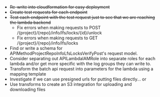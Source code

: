* ~~Re-write into cloudformation for easy deployment~~
* ~~Create test requests for each endpoint~~
* ~~Test each endpoint with the test request just to see that we are reaching the lambda backend~~
    * Fix errors when making requests to POST /{project}/{repo}/info/lfs/locks/{id}/unlock
    * Fix errors when making requests to GET /{project}/{repo}/info/lfs/locks
* Find or write a schema for APIMethodProjectRepoInfoLfsLocksVerifyPost's request model.
* Consider separating out APILambdaIAMRole into separate roles for each lambda and/or get more specific with the log groups they can write to.
* Transform the batch api request into parameters for the lambda using a mapping template
* Investigate if we can use presigned urls for putting files directly... or
* Use transforms to create an S3 integration for uploading and downloading files

